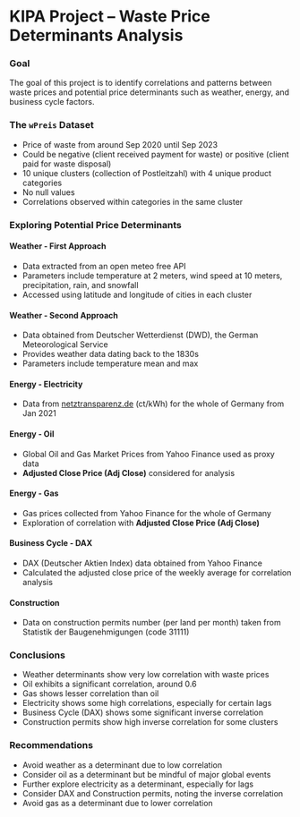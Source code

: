 # KIPA Project – Waste Price Determinants Analysis

### Goal

The goal of this project is to identify correlations and patterns between waste prices and potential price determinants such as weather, energy, and business cycle factors.

### The `wPreis` Dataset

- Price of waste from around Sep 2020 until Sep 2023
- Could be negative (client received payment for waste) or positive (client paid for waste disposal)
- 10 unique clusters (collection of Postleitzahl) with 4 unique product categories
- No null values
- Correlations observed within categories in the same cluster

### Exploring Potential Price Determinants

#### Weather - First Approach

- Data extracted from an open meteo free API
- Parameters include temperature at 2 meters, wind speed at 10 meters, precipitation, rain, and snowfall
- Accessed using latitude and longitude of cities in each cluster

#### Weather - Second Approach

- Data obtained from Deutscher Wetterdienst (DWD), the German Meteorological Service
- Provides weather data dating back to the 1830s
- Parameters include temperature mean and max

#### Energy - Electricity

- Data from [netztransparenz.de](https://www.netztransparenz.de/EEG/Marktpraemie/Spotmarktpreis) (ct/kWh) for the whole of Germany from Jan 2021

#### Energy - Oil

- Global Oil and Gas Market Prices from Yahoo Finance used as proxy data
- **Adjusted Close Price (Adj Close)** considered for analysis

#### Energy - Gas

- Gas prices collected from Yahoo Finance for the whole of Germany
- Exploration of correlation with **Adjusted Close Price (Adj Close)**

#### Business Cycle - DAX

- DAX (Deutscher Aktien Index) data obtained from Yahoo Finance
- Calculated the adjusted close price of the weekly average for correlation analysis

#### Construction

- Data on construction permits number (per land per month) taken from Statistik der Baugenehmigungen (code 31111)

### Conclusions

- Weather determinants show very low correlation with waste prices
- Oil exhibits a significant correlation, around 0.6
- Gas shows lesser correlation than oil
- Electricity shows some high correlations, especially for certain lags
- Business Cycle (DAX) shows some significant inverse correlation
- Construction permits show high inverse correlation for some clusters

### Recommendations

- Avoid weather as a determinant due to low correlation
- Consider oil as a determinant but be mindful of major global events
- Further explore electricity as a determinant, especially for lags
- Consider DAX and Construction permits, noting the inverse correlation
- Avoid gas as a determinant due to lower correlation

